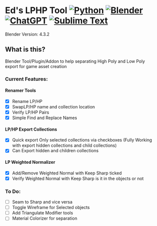# Ed's LPHP Tool [![Python](https://img.shields.io/badge/Python-3776AB?logo=python&logoColor=fff)](#) [![Blender](https://img.shields.io/badge/Blender-%23F5792A.svg?logo=blender&logoColor=white)](#) [![ChatGPT](https://img.shields.io/badge/ChatGPT-74aa9c?logo=openai&logoColor=white)](#)  [![Sublime Text](https://img.shields.io/badge/Sublime%20Text-%23575757.svg?logo=sublime-text&logoColor=important)](#)
Blender Version: 4.3.2

## What is this?
Blender Tool/Plugin/Addon to help separating High Poly and Low Poly export for game asset creation

### Current Features:
#### Renamer Tools 
- [x] Rename LP/HP
- [x] SwapLP/HP name and collection location
- [x] Verify LP/HP Pairs 
- [x] Simple Find and Replace Names
#### LP/HP Export Collections
- [x] Quick export Only selected collections via checkboxes (Fully Working with export hidden collections and child collections)
- [x] Can Export hidden and children collections
#### LP Weighted Normalizer
- [x] Add/Remove Weighted Normal with Keep Sharp ticked
- [x] Verify Weighted Normal with Keep Sharp is it in the objects or not

### To Do:
- [ ] Seam to Sharp and vice versa
- [ ] Toggle Wireframe for Selected objects
- [ ] Add Triangulate Modifier tools
- [ ] Material Colorizer for separation
